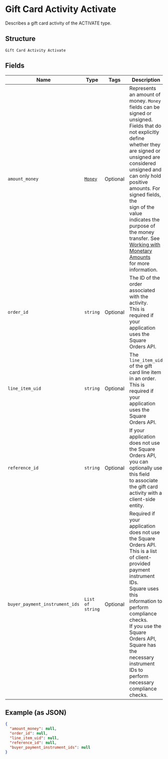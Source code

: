 
# Gift Card Activity Activate

Describes a gift card activity of the ACTIVATE type.

## Structure

`Gift Card Activity Activate`

## Fields

| Name | Type | Tags | Description |
|  --- | --- | --- | --- |
| `amount_money` | [`Money`](../../doc/models/money.md) | Optional | Represents an amount of money. `Money` fields can be signed or unsigned.<br>Fields that do not explicitly define whether they are signed or unsigned are<br>considered unsigned and can only hold positive amounts. For signed fields, the<br>sign of the value indicates the purpose of the money transfer. See<br>[Working with Monetary Amounts](https://developer.squareup.com/docs/build-basics/working-with-monetary-amounts)<br>for more information. |
| `order_id` | `string` | Optional | The ID of the order associated with the activity.<br>This is required if your application uses the Square Orders API. |
| `line_item_uid` | `string` | Optional | The `line_item_uid` of the gift card line item in an order.<br>This is required if your application uses the Square Orders API. |
| `reference_id` | `string` | Optional | If your application does not use the Square Orders API, you can optionally use this field<br>to associate the gift card activity with a client-side entity. |
| `buyer_payment_instrument_ids` | `List of string` | Optional | Required if your application does not use the Square Orders API.<br>This is a list of client-provided payment instrument IDs.<br>Square uses this information to perform compliance checks.<br>If you use the Square Orders API, Square has the necessary instrument IDs to perform necessary<br>compliance checks. |

## Example (as JSON)

```json
{
  "amount_money": null,
  "order_id": null,
  "line_item_uid": null,
  "reference_id": null,
  "buyer_payment_instrument_ids": null
}
```


